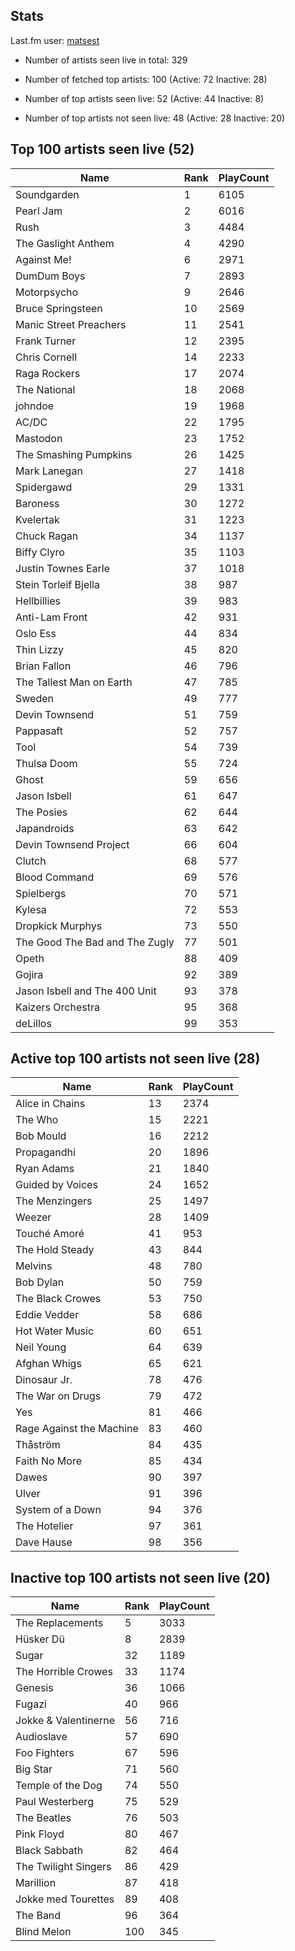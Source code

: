 ## Stats 


Last.fm user: [matsest](https://www.last.fm/user/matsest)

- Number of artists seen live in total: 329

- Number of fetched top artists: 100 (Active: 72 Inactive: 28)

- Number of top artists seen live: 52 (Active: 44 Inactive: 8)

- Number of top artists not seen live: 48 (Active: 28 Inactive: 20)

## Top 100 artists seen live (52)

Name                           | Rank | PlayCount
------------------------------ | ---- | ---------
Soundgarden                    | 1    | 6105     
Pearl Jam                      | 2    | 6016     
Rush                           | 3    | 4484     
The Gaslight Anthem            | 4    | 4290     
Against Me!                    | 6    | 2971     
DumDum Boys                    | 7    | 2893     
Motorpsycho                    | 9    | 2646     
Bruce Springsteen              | 10   | 2569     
Manic Street Preachers         | 11   | 2541     
Frank Turner                   | 12   | 2395     
Chris Cornell                  | 14   | 2233     
Raga Rockers                   | 17   | 2074     
The National                   | 18   | 2068     
johndoe                        | 19   | 1968     
AC/DC                          | 22   | 1795     
Mastodon                       | 23   | 1752     
The Smashing Pumpkins          | 26   | 1425     
Mark Lanegan                   | 27   | 1418     
Spidergawd                     | 29   | 1331     
Baroness                       | 30   | 1272     
Kvelertak                      | 31   | 1223     
Chuck Ragan                    | 34   | 1137     
Biffy Clyro                    | 35   | 1103     
Justin Townes Earle            | 37   | 1018     
Stein Torleif Bjella           | 38   | 987      
Hellbillies                    | 39   | 983      
Anti-Lam Front                 | 42   | 931      
Oslo Ess                       | 44   | 834      
Thin Lizzy                     | 45   | 820      
Brian Fallon                   | 46   | 796      
The Tallest Man on Earth       | 47   | 785      
Sweden                         | 49   | 777      
Devin Townsend                 | 51   | 759      
Pappasaft                      | 52   | 757      
Tool                           | 54   | 739      
Thulsa Doom                    | 55   | 724      
Ghost                          | 59   | 656      
Jason Isbell                   | 61   | 647      
The Posies                     | 62   | 644      
Japandroids                    | 63   | 642      
Devin Townsend Project         | 66   | 604      
Clutch                         | 68   | 577      
Blood Command                  | 69   | 576      
Spielbergs                     | 70   | 571      
Kylesa                         | 72   | 553      
Dropkick Murphys               | 73   | 550      
The Good The Bad and The Zugly | 77   | 501      
Opeth                          | 88   | 409      
Gojira                         | 92   | 389      
Jason Isbell and The 400 Unit  | 93   | 378      
Kaizers Orchestra              | 95   | 368      
deLillos                       | 99   | 353      

## Active top 100 artists not seen live (28)

Name                     | Rank | PlayCount
------------------------ | ---- | ---------
Alice in Chains          | 13   | 2374     
The Who                  | 15   | 2221     
Bob Mould                | 16   | 2212     
Propagandhi              | 20   | 1896     
Ryan Adams               | 21   | 1840     
Guided by Voices         | 24   | 1652     
The Menzingers           | 25   | 1497     
Weezer                   | 28   | 1409     
Touché Amoré             | 41   | 953      
The Hold Steady          | 43   | 844      
Melvins                  | 48   | 780      
Bob Dylan                | 50   | 759      
The Black Crowes         | 53   | 750      
Eddie Vedder             | 58   | 686      
Hot Water Music          | 60   | 651      
Neil Young               | 64   | 639      
Afghan Whigs             | 65   | 621      
Dinosaur Jr.             | 78   | 476      
The War on Drugs         | 79   | 472      
Yes                      | 81   | 466      
Rage Against the Machine | 83   | 460      
Thåström                 | 84   | 435      
Faith No More            | 85   | 434      
Dawes                    | 90   | 397      
Ulver                    | 91   | 396      
System of a Down         | 94   | 376      
The Hotelier             | 97   | 361      
Dave Hause               | 98   | 356      

## Inactive top 100 artists not seen live (20)

Name                 | Rank | PlayCount
-------------------- | ---- | ---------
The Replacements     | 5    | 3033     
Hüsker Dü            | 8    | 2839     
Sugar                | 32   | 1189     
The Horrible Crowes  | 33   | 1174     
Genesis              | 36   | 1066     
Fugazi               | 40   | 966      
Jokke & Valentinerne | 56   | 716      
Audioslave           | 57   | 690      
Foo Fighters         | 67   | 596      
Big Star             | 71   | 560      
Temple of the Dog    | 74   | 550      
Paul Westerberg      | 75   | 529      
The Beatles          | 76   | 503      
Pink Floyd           | 80   | 467      
Black Sabbath        | 82   | 464      
The Twilight Singers | 86   | 429      
Marillion            | 87   | 418      
Jokke med Tourettes  | 89   | 408      
The Band             | 96   | 364      
Blind Melon          | 100  | 345      
